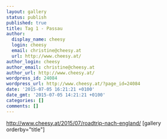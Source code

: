 ```yaml
---
layout: gallery
status: publish
published: true
title: Tag 1 - Passau
author:
  display_name: cheesy
  login: cheesy
  email: christine@cheesy.at
  url: http://www.cheesy.at/
author_login: cheesy
author_email: christine@cheesy.at
author_url: http://www.cheesy.at/
wordpress_id: 24084
wordpress_url: http://www.cheesy.at/?page_id=24084
date: '2015-07-05 16:21:21 +0100'
date_gmt: '2015-07-05 14:21:21 +0100'
categories: []
comments: []
---
```

http://www.cheesy.at/2015/07/roadtrip-nach-england/
[gallery orderby="title"]
